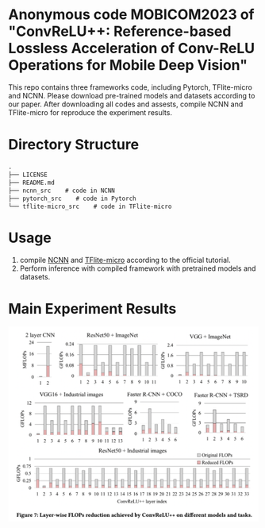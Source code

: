 # Anonymous code MOBICOM2023 of "ConvReLU++: Reference-based Lossless Acceleration of Conv-ReLU Operations for Mobile Deep Vision"


This repo contains three frameworks code, including Pytorch, TFlite-micro and NCNN. Please download pre-trained models and datasets according to our paper. After downloading all codes and assests, compile NCNN and TFlite-micro for reproduce the experiment results.

# Directory Structure

```
.
├── LICENSE
├── README.md
├── ncnn_src    # code in NCNN
├── pytorch_src    # code in Pytorch
└── tflite-micro_src    # code in TFlite-micro
```

# Usage
1. compile [NCNN](https://github.com/Tencent/ncnn) and [TFlite-micro](https://github.com/tensorflow/tflite-micro) according to the official tutorial. 
2. Perform inference with compiled framework with pretrained models and datasets.


# Main Experiment Results
![](results.png)